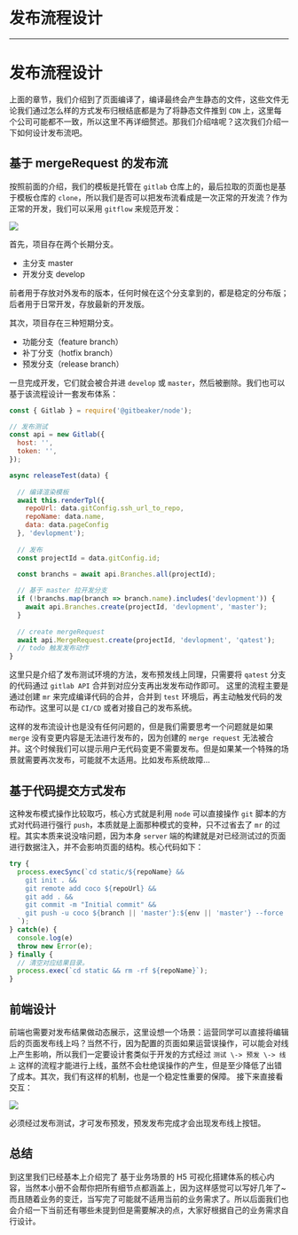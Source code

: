 
# 发布流程设计
---

# 发布流程设计

上面的章节，我们介绍到了页面编译了，编译最终会产生静态的文件，这些文件无论我们通过怎么样的方式发布归根结底都是为了将静态文件推到 `CDN` 上，这里每个公司可能都不一致，所以这里不再详细赘述。那我们介绍啥呢？这次我们介绍一下如何设计发布流吧。

## 基于 mergeRequest 的发布流

按照前面的介绍，我们的模板是托管在 `gitlab` 仓库上的，最后拉取的页面也是基于模板仓库的 `clone`，所以我们是否可以把发布流看成是一次正常的开发流？作为正常的开发，我们可以采用 `gitflow` 来规范开发：

![](https://p9-juejin.byteimg.com/tos-cn-i-k3u1fbpfcp/9f1c52fc926743459c351d5698089089~tplv-k3u1fbpfcp-watermark.image)

首先，项目存在两个长期分支。

- 主分支 master
- 开发分支 develop

前者用于存放对外发布的版本，任何时候在这个分支拿到的，都是稳定的分布版；后者用于日常开发，存放最新的开发版。

其次，项目存在三种短期分支。

- 功能分支（feature branch）
- 补丁分支（hotfix branch）
- 预发分支（release branch）

一旦完成开发，它们就会被合并进 `develop` 或 `master`，然后被删除。我们也可以基于该流程设计一套发布体系：

```js
const { Gitlab } = require('@gitbeaker/node');

// 发布测试
const api = new Gitlab({
  host: '',
  token: '',
});

async releaseTest(data) {
  
  // 编译渲染模板
  await this.renderTpl({
    repoUrl: data.gitConfig.ssh_url_to_repo,
    repoName: data.name,
    data: data.pageConfig
  }, 'devlopment');
  
  // 发布
  const projectId = data.gitConfig.id;

  const branchs = await api.Branches.all(projectId);
  
  // 基于 master 拉开发分支
  if (!branchs.map(branch => branch.name).includes('devlopment')) {
    await api.Branches.create(projectId, 'devlopment', 'master');
  }
  
  // create mergeRequest
  await api.MergeRequest.create(projectId, 'devlopment', 'qatest');
  // todo 触发发布动作
}

```

这里只是介绍了发布测试环境的方法，发布预发线上同理，只需要将 `qatest` 分支的代码通过 `gitlab API` 合并到对应分支再出发发布动作即可。 这里的流程主要是通过创建 `mr` 来完成编译代码的合并，合并到 `test` 环境后，再主动触发代码的发布动作。这里可以是 `CI/CD` 或者对接自己的发布系统。

这样的发布流设计也是没有任何问题的，但是我们需要思考一个问题就是如果 `merge` 没有变更内容是无法进行发布的，因为创建的 `merge request` 无法被合并。这个时候我们可以提示用户无代码变更不需要发布。但是如果某一个特殊的场景就需要再次发布，可能就不太适用。比如发布系统故障...

## 基于代码提交方式发布

这种发布模式操作比较取巧，核心方式就是利用 `node` 可以直接操作 `git` 脚本的方式对代码进行强行 `push`，本质就是上面那种模式的变种，只不过省去了 `mr` 的过程。其实本质来说没啥问题，因为本身 `server` 端的构建就是对已经测试过的页面进行数据注入，并不会影响页面的结构。核心代码如下：

```js
try {
  process.execSync(`cd static/${repoName} &&
    git init . &&
    git remote add coco ${repoUrl} &&
    git add . &&  
    git commit -m "Initial commit" &&
    git push -u coco ${branch || 'master'}:${env || 'master'} --force
  `);
} catch(e) {
  console.log(e)
  throw new Error(e);
} finally {
  // 清空对应结果目录。
  process.exec(`cd static && rm -rf ${repoName}`);
}
```

## 前端设计

前端也需要对发布结果做动态展示，这里设想一个场景：运营同学可以直接将编辑后的页面发布线上吗？当然不行，因为配置的页面如果运营误操作，可以能会对线上产生影响，所以我们一定要设计套类似于开发的方式经过 `测试 \-> 预发 \-> 线上` 这样的流程才能进行上线，虽然不会杜绝误操作的产生，但是至少降低了出错了成本。其次，我们有这样的机制，也是一个稳定性重要的保障。 接下来直接看交互：

![](https://p1-juejin.byteimg.com/tos-cn-i-k3u1fbpfcp/12d39bc1ea8a4a0eb3679ea0e519bf98~tplv-k3u1fbpfcp-watermark.image)

必须经过发布测试，才可发布预发，预发发布完成才会出现发布线上按钮。

## 总结

到这里我们已经基本上介绍完了 基于业务场景的 H5 可视化搭建体系的核心内容，当然本小册不会帮你把所有细节点都涵盖上，因为这样感觉可以写好几年了\~ 而且随着业务的变迁，当写完了可能就不适用当前的业务需求了。所以后面我们也会介绍一下当前还有哪些未提到但是需要解决的点，大家好根据自己的业务需求自行设计。
    